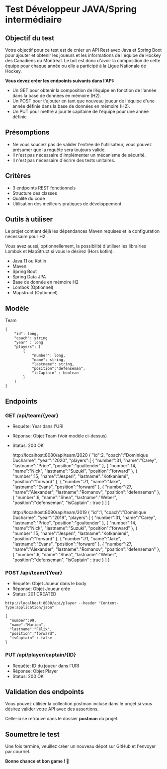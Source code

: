 # Test Développeur JAVA/Spring intermédiaire

## Objectif du test

Votre objectif pour ce test est de créer un API Rest avec Java et Spring Boot pour ajouter et obtenir les joueurs et les informations de l'équipe de Hockey des Canadiens du Montréal.
Le but est donc d'avoir la composition de cette équipe pour chaque année ou elle a participé à la Ligue Nationale de Hockey.

**Vous devez créer les endpoints suivants dans l'API:**

-   Un GET pour obtenir la composition de l’équipe en fonction de l'année dans la base de données en mémoire (H2).
-   Un POST pour t'ajouter en tant que nouveau joueur de l'équipe d'une année définie dans la base de données en mémoire (H2).
-   Un PUT pour mettre à jour le capitaine de l'equipe pour une année définie 

## **Présomptions**

-   Ne vous souciez pas de valider l'entrée de l'utilisateur, vous pouvez présumer que la requête sera toujours valide.
-   Il n'est pas nécessaire d'implémenter un mécanisme de sécurité.
-   Il n'est pas nécessaire d'écrire des tests unitaires.

## Critères

-   3 endpoints REST fonctionnels
-   Structure des classes
-   Qualité du code
-   Utilisation des meilleurs pratiques de développement

## Outils à utiliser

Le projet contient déjà les dépendances Maven requises et la configuration nécessaire pour H2.

Vous avez aussi, optionnellement, la possibilité d'utiliser les librairies Lombok et MapStruct si vous le désirez (Hors kotlin).

-   Java 11 ou Kotlin
-   Maven
-   Spring Boot
-   Spring Data JPA
-   Base de donnée en mémoire H2
-   Lombok (Optionnel)
-   Mapstruct (Optionnel)

## Modèle

Team

```
{
    "id": long,
    "coach": string
    "year" : long
    "players": [
        {
            "number": long,
            "name": string,
            "lastname": string,
            "position":"defenseman",
            "isCaptain" : boolean
        }
    ]
}

```

## Endpoints

### GET /api/team/{year}

-   Requête: Year dans l'URI
-   Réponse: Objet Team (Voir modèle ci-dessus)
-   Status: 200 OK


    http://localhost:8080/api/team/2020
    {
       "id":2,
       "coach":"Dominique Ducharme",
       "year":"2020",
       "players":[
          {
             "number":31,
             "name":"Carey",
             "lastname":"Price",
             "position":"goaltender"
          },
          {
             "number":14,
             "name":"Nick",
             "lastname":"Suzuki",
             "position":"forward"
          },
          {
             "number":15,
             "name":"Jesperi",
             "lastname":"Kotkaniemi",
             "position":"forward"
          },
          {
             "number":71,
             "name":"Jake",
             "lastname":"Evans",
             "position":"forward"
          },
          {
             "number":27,
             "name":"Alexander",
             "lastname":"Romanov",
             "position":"defenseman"
          },
          {
             "number":6,
             "name":"Shea",
             "lastname":"Weber",
             "position":"defenseman",
             "isCaptain" : true
          }
       ]
    }

    http://localhost:8080/api/team/2019
    {
       "id":1,
       "coach":"Dominique Ducharme",
       "year":"2019",
       "players":[
          {
             "number":31,
             "name":"Carey",
             "lastname":"Price",
             "position":"goaltender"
          },
          {
             "number":14,
             "name":"Nick",
             "lastname":"Suzuki",
             "position":"forward"
          },
          {
             "number":15,
             "name":"Jesperi",
             "lastname":"Kotkaniemi",
             "position":"forward"
          },
          {
             "number":71,
             "name":"Jake",
             "lastname":"Evans",
             "position":"forward"
          },
          {
             "number":27,
             "name":"Alexander",
             "lastname":"Romanov",
             "position":"defenseman"
          },
          {
             "number":6,
             "name":"Shea",
             "lastname":"Weber",
             "position":"defenseman",
             "isCaptain" : true
          }
       ]
    }

### POST /api/team/{Year}

-   Requête: Objet Joueur dans le body
-   Réponse: Objet Joueur crée
-   Status: 201 CREATED


```
http://localhost:8080/api/player --header "Content-Type:application/json"

{
  "number":99,
  "name":"Marion",
  "lastname":"Félix",
  "position":"forward",
  "isCaptain" : false
}

```

### PUT /api/player/captain/{ID}

-   Requête: ID du joueur dans l'URI
-   Réponse: Objet Player
-   Status: 200 OK

## Validation des endpoints

Vous pouvez utiliser la collection postman incluse dans le projet si vous désirez valider votre API avec des assertions.

Celle-ci se retrouve dans le dossier **postman** du projet.

## Soumettre le test

Une fois terminé, veuillez créer un nouveau dépot sur GitHub et l'envoyer par courriel.

**Bonne chance et bon game ! 🏒**

          

